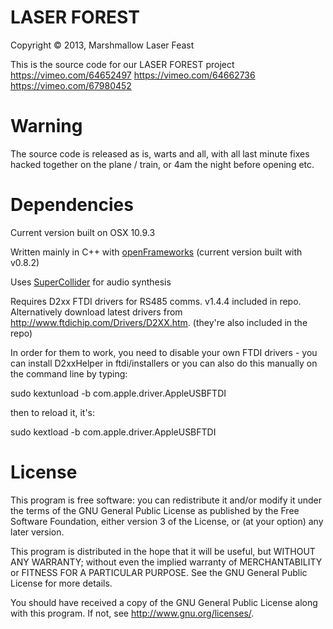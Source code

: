 # LASER FOREST
Copyright © 2013, Marshmallow Laser Feast

This is the source code for our LASER FOREST project
<https://vimeo.com/64652497>
<https://vimeo.com/64662736>
<https://vimeo.com/67980452> 


# Warning
The source code is released as is, warts and all, with all last minute fixes hacked together on the plane / train, or 4am the night before opening etc. 


# Dependencies
Current version built on OSX 10.9.3

Written mainly in C++ with [openFrameworks](http://openframeworks.cc)
(current version built with v0.8.2)

Uses [SuperCollider](http://supercollider.sourceforge.net/) for audio synthesis

Requires D2xx FTDI drivers for RS485 comms. v1.4.4 included in repo. Alternatively download latest drivers from <http://www.ftdichip.com/Drivers/D2XX.htm>. (they're also included in the repo)

In order for them to work, you need to disable your own FTDI drivers - you can install D2xxHelper in ftdi/installers or you can also do this manually on the command line by typing:

sudo kextunload -b com.apple.driver.AppleUSBFTDI

then to reload it, it's:

sudo kextload -b com.apple.driver.AppleUSBFTDI



# License
This program is free software: you can redistribute it and/or modify
it under the terms of the GNU General Public License as published by
the Free Software Foundation, either version 3 of the License, or
(at your option) any later version.

This program is distributed in the hope that it will be useful,
but WITHOUT ANY WARRANTY; without even the implied warranty of
MERCHANTABILITY or FITNESS FOR A PARTICULAR PURPOSE.  See the
GNU General Public License for more details.

You should have received a copy of the GNU General Public License
along with this program.  If not, see <http://www.gnu.org/licenses/>.